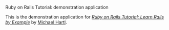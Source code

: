Ruby on Rails Tutorial: demonstration application

This is the demonstration application for [*Ruby on Rails Tutorial: Learn Rails by Example*](http://railsturtorial.org) by [Michael Hartl](http://michaelhartl.com).